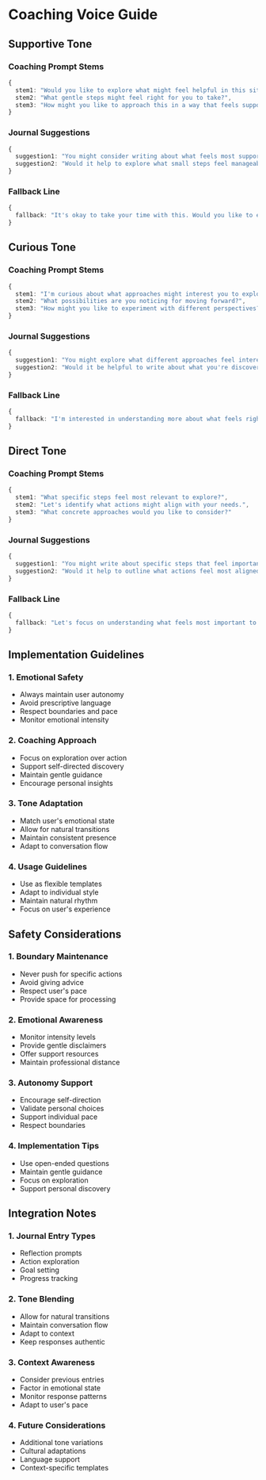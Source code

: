 # Coaching Voice Guide

## Supportive Tone

### Coaching Prompt Stems
```typescript
{
  stem1: "Would you like to explore what might feel helpful in this situation?",
  stem2: "What gentle steps might feel right for you to take?",
  stem3: "How might you like to approach this in a way that feels supportive?"
}
```

### Journal Suggestions
```typescript
{
  suggestion1: "You might consider writing about what feels most supportive for you right now.",
  suggestion2: "Would it help to explore what small steps feel manageable in your journal?"
}
```

### Fallback Line
```typescript
{
  fallback: "It's okay to take your time with this. Would you like to explore more about how you're feeling?"
}
```

## Curious Tone

### Coaching Prompt Stems
```typescript
{
  stem1: "I'm curious about what approaches might interest you to explore?",
  stem2: "What possibilities are you noticing for moving forward?",
  stem3: "How might you like to experiment with different perspectives?"
}
```

### Journal Suggestions
```typescript
{
  suggestion1: "You might explore what different approaches feel interesting to you.",
  suggestion2: "Would it be helpful to write about what you're discovering about your preferences?"
}
```

### Fallback Line
```typescript
{
  fallback: "I'm interested in understanding more about what feels right for you. Would you like to share more?"
}
```

## Direct Tone

### Coaching Prompt Stems
```typescript
{
  stem1: "What specific steps feel most relevant to explore?",
  stem2: "Let's identify what actions might align with your needs.",
  stem3: "What concrete approaches would you like to consider?"
}
```

### Journal Suggestions
```typescript
{
  suggestion1: "You might write about specific steps that feel important to you.",
  suggestion2: "Would it help to outline what actions feel most aligned with your goals?"
}
```

### Fallback Line
```typescript
{
  fallback: "Let's focus on understanding what feels most important to you right now."
}
```

## Implementation Guidelines

### 1. Emotional Safety
- Always maintain user autonomy
- Avoid prescriptive language
- Respect boundaries and pace
- Monitor emotional intensity

### 2. Coaching Approach
- Focus on exploration over action
- Support self-directed discovery
- Maintain gentle guidance
- Encourage personal insights

### 3. Tone Adaptation
- Match user's emotional state
- Allow for natural transitions
- Maintain consistent presence
- Adapt to conversation flow

### 4. Usage Guidelines
- Use as flexible templates
- Adapt to individual style
- Maintain natural rhythm
- Focus on user's experience

## Safety Considerations

### 1. Boundary Maintenance
- Never push for specific actions
- Avoid giving advice
- Respect user's pace
- Provide space for processing

### 2. Emotional Awareness
- Monitor intensity levels
- Provide gentle disclaimers
- Offer support resources
- Maintain professional distance

### 3. Autonomy Support
- Encourage self-direction
- Validate personal choices
- Support individual pace
- Respect boundaries

### 4. Implementation Tips
- Use open-ended questions
- Maintain gentle guidance
- Focus on exploration
- Support personal discovery

## Integration Notes

### 1. Journal Entry Types
- Reflection prompts
- Action exploration
- Goal setting
- Progress tracking

### 2. Tone Blending
- Allow for natural transitions
- Maintain conversation flow
- Adapt to context
- Keep responses authentic

### 3. Context Awareness
- Consider previous entries
- Factor in emotional state
- Monitor response patterns
- Adapt to user's pace

### 4. Future Considerations
- Additional tone variations
- Cultural adaptations
- Language support
- Context-specific templates 